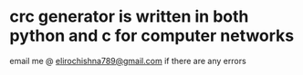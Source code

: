 # crc generator is written in both python and c for computer networks
email me @ elirochishna789@gmail.com if there are any errors
